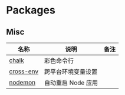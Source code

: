 # Packages

## Misc

名称|说明|备注
---|---|---
[chalk](./001-chalk/) |  彩色命令行
[cross-env](./002-cross-env/) | 跨平台环境变量设置
[nodemon](./003-nodemon/) | 自动重启 Node 应用